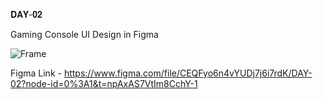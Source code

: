 𝐃𝐀𝐘-𝟎𝟐

Gaming Console UI Design in Figma

![Frame](https://user-images.githubusercontent.com/85480387/203850663-ce07e4ad-cd70-4279-a86a-483618072ecb.jpg)

Figma Link - https://www.figma.com/file/CEQFyo6n4vYUDj7j6i7rdK/DAY-02?node-id=0%3A1&t=npAxAS7VtIm8CchY-1
